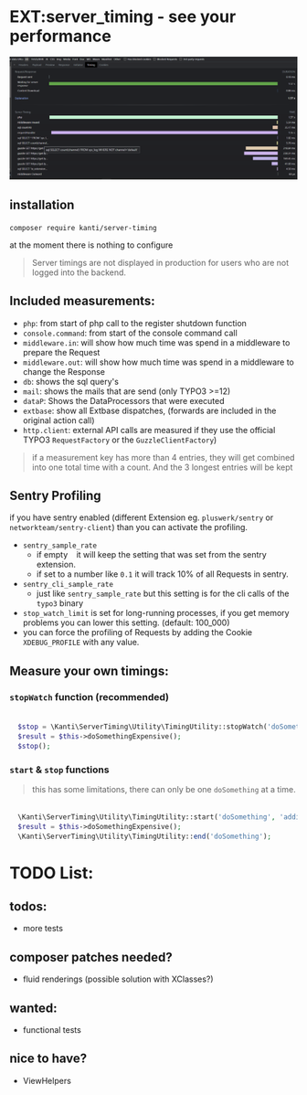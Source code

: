 # EXT:server_timing - see your performance

![Server-Timing](./Documentation/Server-Timing.png)

## installation

`composer require kanti/server-timing`

at the moment there is nothing to configure

> Server timings are not displayed in production for users who are not logged into the backend.

## Included measurements:

- `php`: from start of php call to the register shutdown function
- `console.command`: from start of the console command call
- `middleware.in`: will show how much time was spend in a middleware to prepare the Request
- `middleware.out`: will show how much time was spend in a middleware to change the Response
- `db`: shows the sql query's
- `mail`: shows the mails that are send (only TYPO3 >=12)
- `dataP`: Shows the DataProcessors that were executed
- `extbase`: show all Extbase dispatches, (forwards are included in the original action call)
- `http.client`: external API calls are measured if they use the official TYPO3 `RequestFactory` or the `GuzzleClientFactory`)

> if a measurement key has more than 4 entries, they will get combined into one total time with a count.
> And the 3 longest entries will be kept

## Sentry Profiling

if you have sentry enabled (different Extension eg. `pluswerk/sentry` or `networkteam/sentry-client`) than you can activate the profiling.
- `sentry_sample_rate`
  - if empty ` ` it will keep the setting that was set from the sentry extension.
  - if set to a number like `0.1` it will track 10% of all Requests in sentry.
- `sentry_cli_sample_rate`
    - just like `sentry_sample_rate` but this setting is for the cli calls of the `typo3` binary
- `stop_watch_limit` is set for long-running processes, if you get memory problems you can lower this setting. (default: 100_000)
- you can force the profiling of Requests by adding the Cookie `XDEBUG_PROFILE` with any value.

## Measure your own timings:

### `stopWatch` function (recommended)

````php

  $stop = \Kanti\ServerTiming\Utility\TimingUtility::stopWatch('doSomething', 'additional Information');
  $result = $this->doSomethingExpensive();
  $stop();

````

### `start` & `stop` functions

> this has some limitations, there can only be one `doSomething` at a time.

````php

  \Kanti\ServerTiming\Utility\TimingUtility::start('doSomething', 'additional Information');
  $result = $this->doSomethingExpensive();
  \Kanti\ServerTiming\Utility\TimingUtility::end('doSomething');

````

# TODO List:

## todos:

- more tests

## composer patches needed?

- fluid renderings (possible solution with XClasses?)

## wanted:

- functional tests

## nice to have?

- ViewHelpers
